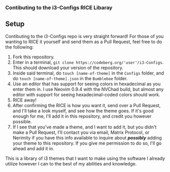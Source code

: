 ### Contibuting to the i3-Configs RICE Libaray

## Setup
Contibuting to the i3-Configs repo is very straight forward! For those of you wanting to RICE it yourself and send them as a Pull Request, feel free to do the following:

1. Fork this repository.
2. Enter in a terminal, `git clone https://codeberg.org/'user'/i3-Configs`. This should download your version of the repository.
3. Inside said terminal, do `touch [name-of-theme]` in the `Configs` folder, and do `touch [name-of-theme].json` in the `Bumblebee` folder.
4. Use an editor that has support for seeing colors in hexadecimal as you enter them in. I use Neovim 0.9.4 with the NVChad build, but almost any editor with support for seeing hexadecimal-coded colors should work.
5. RICE away!
6. After confirming the RICE is how you want it, send over a Pull Request, and I'll take a look myself, and see how the theme goes. If it's good enough for me, I'll add it in this repository, and credit you however possible.
7. If I see that you've made a theme, and I want to add it, but you didn't make a Pull Request, I'll contact you via email, Matrix Protocol, or Nerimity if you have this info available to inquire about ***possibly*** adding your theme to this repository. If you give me permission to do so, I'll go ahead and add it in.

This is a library of i3 themes that I want to make using the software I already utilize however I can to the best of my abilities and knowledge.
